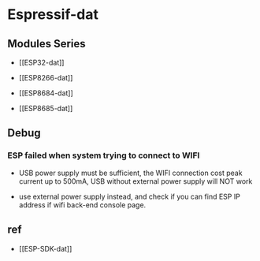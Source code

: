 
# Espressif-dat

## Modules Series 

- [[ESP32-dat]] 

- [[ESP8266-dat]]

- [[ESP8684-dat]]

- [[ESP8685-dat]]


## Debug 

### ESP failed when system trying to connect to WIFI

- USB power supply must be sufficient, the WIFI connection cost peak current up to 500mA, USB without external power supply will NOT work

- use external power supply instead, and check if you can find ESP IP address if wifi back-end console page. 



## ref 

- [[ESP-SDK-dat]]
